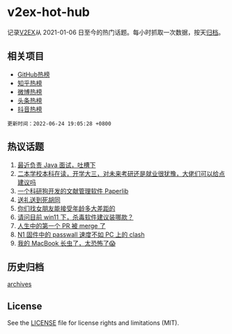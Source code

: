 # v2ex-hot-hub

 记录[V2EX](https://www.v2ex.com/)从 2021-01-06 日至今的热门话题。每小时抓取一次数据，按天[归档](archives)。
 
 ## 相关项目

- [GitHub热榜](https://github.com/snaildev/github-hot-hub)
- [知乎热榜](https://github.com/snaildev/zhihu-hot-hub)
- [微博热榜](https://github.com/snaildev/weibo-hot-hub)
- [头条热榜](https://github.com/snaildev/toutiao-hot-hub)
- [抖音热榜](https://github.com/snaildev/douyin-hot-hub)


 `更新时间：2022-06-24 19:05:28 +0800`

## 热议话题

1. [最近负责 Java 面试，吐槽下](https://www.v2ex.com/t/861954)
1. [二本学校本科在读，开学大三，对未来考研还是就业很犹豫，大佬们可以给点建议吗](https://www.v2ex.com/t/861826)
1. [一个科研狗开发的文献管理软件 Paperlib](https://www.v2ex.com/t/861794)
1. [送礼送到死胡同](https://www.v2ex.com/t/861830)
1. [你们找女朋友能接受年龄多大差距的](https://www.v2ex.com/t/861916)
1. [请问目前 win11 下，杀毒软件建议装哪款？](https://www.v2ex.com/t/861790)
1. [人生中的第一个 PR 被 merge 了](https://www.v2ex.com/t/861906)
1. [N1 固件中的 passwall 速度不如 PC 上的 clash](https://www.v2ex.com/t/861824)
1. [我的 MacBook 长虫了，太恐怖了😱](https://www.v2ex.com/t/861768)

## 历史归档

[archives](archives)

## License

See the [LICENSE](LICENSE) file for license rights and limitations (MIT).
